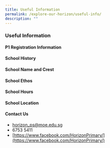 ```yaml
---
title: Useful Information
permalink: /explore-our-horizon/useful-info/
description: ""
---
```

### **Useful Information**
#### **P1 Registration Information**


#### **School History**


#### **School Name and Crest**


#### **School Ethos**


#### **School Hours**


#### **School Location**


#### **Contact Us**
*   [horizon\_ps@moe.edu.sg](mailto:horizon_ps@moe.edu.sg)
*   6753 5411
*   [https://www.facebook.com/HorizonPrimary/](https://www.facebook.com/HorizonPrimary/)